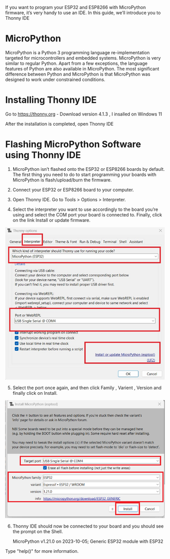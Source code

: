 If you want to program your ESP32 and ESP8266 with MicroPython firmware,
it’s very handy to use an IDE. In this guide, we’ll introduce you to Thonny IDE

# MicroPython
MicroPython is a Python 3 programming language re-implementation targeted for microcontrollers and embedded systems.
MicroPython is very similar to regular Python. Apart from a few exceptions, the language features of Python are also available in MicroPython. 
The most significant difference between Python and MicroPython is that MicroPython was designed to work under constrained conditions.

# Installing Thonny IDE

Go to https://thonny.org - 	Download version 4.1.3 , I insalled on Windows 11

After the installation is completed, open Thonny IDE

# Flashing MicroPython Software using Thonny IDE

1) MicroPython isn’t flashed onto the ESP32 or ESP8266 boards by default. 
The first thing you need to do to start programming your boards with MicroPython is flash/upload/burn the firmware.

2) Connect your ESP32 or ESP8266 board to your computer.

3) Open Thonny IDE. Go to Tools > Options > Interpreter.

4) Select the interpreter you want to use accordingly to the board you’re using and select the COM port your board is connected to. Finally, click on the link Install or update firmware.

![My Image](ThonnyPython-Interpreter.jpg)

5) Select the port once again, and then click Family , Varient , Version and finally click on Install.

![My Image](Install.png)

6) Thonny IDE should now be connected to your board and you should see the prompt on the Shell.

   MicroPython v1.21.0 on 2023-10-05; Generic ESP32 module with ESP32

  Type "help()" for more information.

   >>> 
